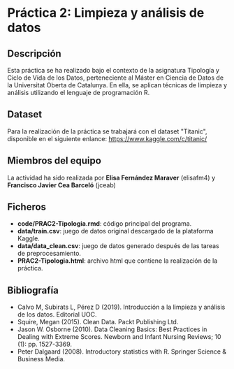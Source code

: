 # Práctica 2: Limpieza y análisis de datos

## Descripción

Esta práctica se ha realizado bajo el contexto de la asignatura Tipología y Ciclo de Vida de los Datos, perteneciente al Máster en Ciencia de Datos de la Universitat Oberta de Catalunya. En ella, se aplican técnicas de limpieza y análisis utilizando el lenguaje de programación R.

## Dataset

Para la realización de la práctica se trabajará con el dataset "Titanic", disponible en el siguiente enlance: https://www.kaggle.com/c/titanic/ 

## Miembros del equipo

La actividad ha sido realizada por **Elisa Fernández Maraver** (elisafm4) y **Francisco Javier Cea Barceló** (jceab) 

## Ficheros

* **code/PRAC2-Tipologia.rmd**: código principal del programa.
* **data/train.csv**: juego de datos original descargado de la plataforma Kaggle.
* **data/data_clean.csv**: juego de datos generado después de las tareas de preprocesamiento.
* **PRAC2-Tipologia.html**: archivo html que contiene la realización de la práctica.

## Bibliografía

* Calvo M, Subirats L, Pérez D (2019). Introducción a la limpieza y análisis de los datos. Editorial UOC.
* Squire, Megan (2015). Clean Data. Packt Publishing Ltd.
* Jason W. Osborne (2010). Data Cleaning Basics: Best Practices in Dealing with Extreme Scores. Newborn and Infant Nursing Reviews; 10 (1): pp. 1527-3369.
* Peter Dalgaard (2008). Introductory statistics with R. Springer Science & Business Media.
